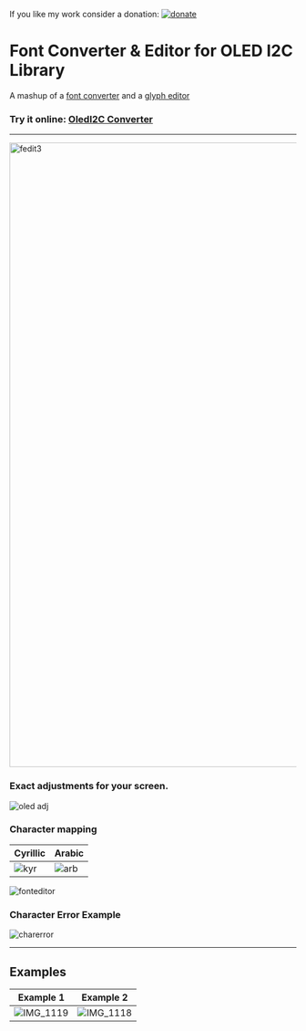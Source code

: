 If you like my work consider a donation: [![donate](https://img.shields.io/badge/donate-ko--fi-orange)](https://ko-fi.com/chromoxdor)

# Font Converter & Editor for OLED I2C Library

A mashup of a [font converter](https://oleddisplay.squix.ch/) and a [glyph editor](https://rawgit.com/lorol/esp8266-oled-ssd1306/master/resources/glyphEditor.html)

### **Try it online:** [OledI2C Converter](https://raw.githack.com/chromoxdor/Oled_Font_Converter_Editor/main/OledI2C_Converter.html)

---


<img width="900" height="1095" alt="fedit3" src="https://github.com/user-attachments/assets/d6b2c2f9-4bf0-4bac-8c80-ab152b01e96b" />

### Exact adjustments for your screen.
![oled adj](https://github.com/user-attachments/assets/f4ead09f-dae1-49ff-bb49-2efa0b79932e)


### Character mapping
| Cyrillic | Arabic |
|----------|--------|
| ![kyr](https://github.com/user-attachments/assets/f56a4d23-5df0-4f9b-93ca-2738537915e7) | ![arb](https://github.com/user-attachments/assets/b073bae1-bdaf-43f8-9ff6-94cdf4b90e48) |


![fonteditor](https://github.com/user-attachments/assets/0bb58895-7e0a-464d-bc8b-cedd6ec45e4f)

### Character Error Example
![charerror](https://github.com/user-attachments/assets/b8bec0d1-9dff-4051-a185-212053a50cdc)

---

## Examples
| Example 1 | Example 2 |
|-----------|-----------|
| ![IMG_1119](https://github.com/user-attachments/assets/9de45214-8253-4a21-ae47-0abf883b231d) | ![IMG_1118](https://github.com/user-attachments/assets/42ca8379-76d8-4960-ba2f-181493e23792) |
